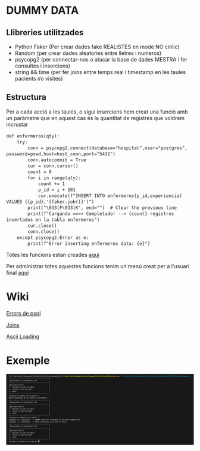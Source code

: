 # DUMMY DATA

## Llibreries utilitzades

- Python Faker (Per crear dades fake REALISTES en mode NO cirílic)
- Random (per crear dades aleatories entre lletres i numeros)
- psycopg2 (per connectar-nos o atacar la base de dades MESTRA i fer consultes i insercions)
- string && time (per fer joins entre temps real i timestamp en les taules pacients i/o visites)

## Estructura

Per a cada acció a les taules, o sigui insercions hem creat una funció amb un paràmetre que en aquest cas és la quantitat de registres que voldrem incrustar

```
def enfermeros(qty):
    try:
        conn = psycopg2.connect(database="hospital",user="postgres", password=pswd,host=host_conn,port="5432")
        conn.autocommit = True
        cur = conn.cursor()
        count = 0
        for i in range(qty):
            count += 1
            p_id = i + 101
            cur.execute(f"INSERT INTO enfermeros(p_id,experiencia) VALUES ({p_id},'{faker.job()}')")
        print("\033[F\033[K", end="")  # Clear the previous line
        print(f"Cargando ==>> Completado! --> {count} registros insertados en la tabla enfermeros")
        cur.close()
        conn.close()
    except psycopg2.Error as e:
        print(f"Error inserting enfermeros data: {e}")
```
Totes les funcions estan creades [aqui](manipulacion_dummy.py)

Per administrar totes aquestes funcions tenim un menú creat per a l'usuari final [aqui](main_dummy.py)

# Wiki

[Errors de psql](https://www.psycopg.org/docs/errors.html)

[Joins](https://www.w3schools.com/python/ref_string_join.asp)

[Ascii Loading](https://www.ibm.com/docs/en/sdse/6.4.0?topic=configuration-ascii-characters-from-33-126)



# Exemple

![alt text](image.png)
